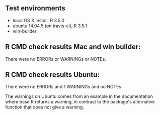 ## Test environments
* local OS X install, R 3.5.0
* ubuntu 14.04.5 (on travis-ci), R 3.5.1
* win-builder 

## R CMD check results Mac and win builder:
There were no ERRORs or WARNINGs or NOTEs.

## R CMD check results Ubuntu:
There were no ERRORs and 1 WARNINGs and no NOTEs.

The warnings on Ubuntu comes from an example in the documentation where base R returns a warning, in contrast to the package's alternative function that does not give a warning.



